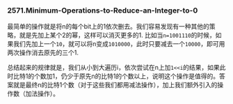 ### 2571.Minimum-Operations-to-Reduce-an-Integer-to-0

最简单的操作就是将n的每个bit上的1依次删去。我们容易发现有一种其他的策略，就是先加上某个2的幂，这样可以消灭更多的1. 比如当`n=1001110`的时候，如果我们先加上一个`10`，就可以将n变成`1010000`，此时只要减去一个`10000`，即可用两次操作消去原先的三个1. 

总结起来的规律就是，我们从小到大遍历i，依次尝试在n上加`1<<i`的结果，如果此时比特1的个数加1，仍少于原先n的比特1的个数以上，说明这个操作是值得的。答案就是最终n的比特1个数（对于这些我们都用减法操作），加上我们额外引入的操作数（加法操作）。
